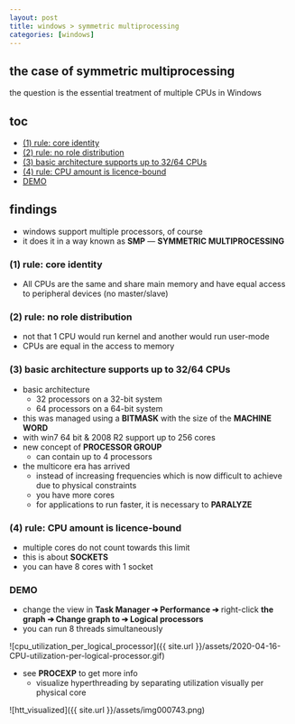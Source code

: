 ```yaml
---
layout: post
title: windows > symmetric multiprocessing
categories: [windows]
---
```

## the case	of symmetric multiprocessing
the question is the essential treatment of multiple CPUs in Windows

## toc
<!-- TOC -->

- [(1) rule: core identity](#1-rule-core-identity)
- [(2) rule: no role distribution](#2-rule-no-role-distribution)
- [(3) basic architecture supports up to 32/64 CPUs](#3-basic-architecture-supports-up-to-3264-cpus)
- [(4) rule: CPU amount is licence-bound](#4-rule-cpu-amount-is-licence-bound)
- [DEMO](#demo)

<!-- /TOC -->

## findings
* windows support multiple processors, of course
* it does it in a way known as **SMP** — **SYMMETRIC MULTIPROCESSING**

### (1) rule: core identity
* All CPUs are the same and share main memory and have equal access to peripheral devices (no master/slave)

### (2) rule: no role distribution
* not that 1 CPU would run kernel and another would run user-mode
* CPUs are equal in the access to memory

### (3) basic architecture supports up to 32/64 CPUs
* basic architecture
    * 32 processors on a 32-bit system
    * 64 processors on a 64-bit system
* this was managed using a **BITMASK** with the size of the **MACHINE WORD**
* with win7 64 bit & 2008 R2 support up to 256 cores
* new concept of **PROCESSOR GROUP**
    * can contain up to 4 processors
* the multicore era has arrived 
    * instead of increasing frequencies which is now difficult to achieve due to physical constraints
    * you have more cores
    * for applications to run faster, it is necessary to **PARALYZE**

### (4) rule: CPU amount is licence-bound
* multiple cores do not count towards this limit
* this is about **SOCKETS**
* you can have 8 cores with 1 socket


### DEMO
* change the view in **Task Manager ➔ Performance ➔** right-click **the graph ➔ Change graph to ➔ Logical processors**
* you can run 8 threads simultaneously

![cpu_utilization_per_logical_processor]({{ site.url }}/assets/2020-04-16-CPU-utilization-per-logical-processor.gif)

* see **PROCEXP** to get more info
    * visualize hyperthreading by separating utilization visually per physical core

![htt_visualized]({{ site.url }}/assets/img000743.png)